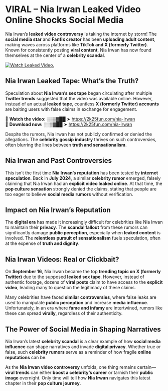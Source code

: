 # VIRAL – Nia Irwan Leaked Video Online Shocks Social Media 

Nia Irwan’s **leaked video controversy** is taking the internet by storm! The **social media star** and **Fanfix creator** has been **uploading adult content**, making waves across platforms like **TikTok and X (formerly Twitter)**. Known for consistently posting **viral content**, Nia Irwan has now found themselves at the center of a **celebrity scandal**.  

[![Watch Leaked Video.](https://miro.medium.com/v2/resize:fit:828/format:webp/1*cilzJN44JGOrTw9NJCrNHA.gif "Watch Leaked Video")](https://2k25fun.com/nia-irwan)

## **Nia Irwan Leaked Tape: What’s the Truth?**  
Speculation about **Nia Irwan’s sex tape** began circulating after multiple **Twitter trends** suggested that the video was available online. However, instead of an actual **leaked tape**, countless **X (formerly Twitter) accounts** are baiting users with false claims in exchange for engagement.  

🔹 **Watch the video:** ░░▒▓██ ➤ https://2k25fun.com/nia-irwan  
🔹 **Download now:** ░░▒▓██ ➤ https://2k25fun.com/nia-irwan  

Despite the rumors, Nia Irwan has not publicly confirmed or denied the allegations. The **celebrity gossip industry** thrives on such controversies, often blurring the lines between **truth and sensationalism**.  

## **Nia Irwan and Past Controversies**  
This isn’t the first time **Nia Irwan’s reputation** has been tested by **internet speculation**. Back in **July 2024**, a similar **celebrity rumor** emerged, falsely claiming that Nia Irwan had an **explicit video leaked online**. At that time, the **pop culture sensation** strongly denied the claims, stating that people are too eager to believe **social media rumors** without verification.  

## **Impact on Nia Irwan’s Reputation**  
The **digital era** has made it increasingly difficult for celebrities like Nia Irwan to maintain their **privacy**. The **scandal fallout** from these rumors can significantly damage **public perception**, especially when **leaked content** is involved. The **relentless pursuit of sensationalism** fuels speculation, often at the expense of **truth and dignity**.  

## **Nia Irwan Videos: Real or Clickbait?**  
On **September 16**, Nia Irwan became the top **trending topic on X (formerly Twitter)** due to the supposed **leaked sex tape**. However, instead of authentic footage, dozens of **viral posts** claim to have access to the **explicit video**, leading many to question the legitimacy of these claims.  

Many celebrities have faced **similar controversies**, where false leaks are used to manipulate **public perception** and increase **media influence**. Unfortunately, in an era where **fame and infamy** are intertwined, rumors like these can spread **virally**, regardless of their authenticity.  

## **The Power of Social Media in Shaping Narratives**  
Nia Irwan’s latest **celebrity scandal** is a clear example of how **social media influence** can shape narratives and invade **digital privacy**. Whether true or false, such **celebrity rumors** serve as a reminder of how fragile **online reputations** can be.  

As the **Nia Irwan video controversy** unfolds, one thing remains certain—**viral trends** can either **boost a celebrity’s career** or tarnish their **public image** overnight. Only time will tell how **Nia Irwan** navigates this latest chapter in their **pop culture journey**. 